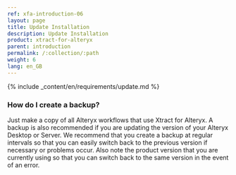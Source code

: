 ```yaml
---
ref: xfa-introduction-06
layout: page
title: Update Installation
description: Update Installation
product: xtract-for-alteryx
parent: introduction
permalink: /:collection/:path
weight: 6
lang: en_GB
---
```



{% include _content/en/requirements/update.md %}

### How do I create a backup?
Just make a copy of all Alteryx workflows that use Xtract for Alteryx.
A backup is also recommended if you are updating the version of your Alteryx Desktop or Server. 
We recommend that you create a backup at regular intervals so that you can easily switch back to the previous version if necessary or problems occur.
Also note the product version that you are currently using so that you can switch back to the same version in the event of an error.